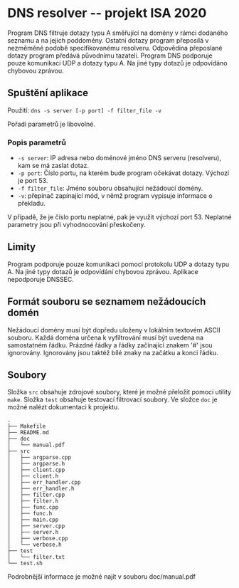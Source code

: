 # DNS resolver -- projekt ISA 2020
Program DNS filtruje dotazy typu A směřující na domény v rámci dodaného seznamu a na jejich poddomény. Ostatní dotazy program přeposílá v nezměměné podobě specifikovanému resolveru. Odpovědina přeposlané dotazy program předává původnímu tazateli. 
Program DNS podporuje pouze komunikaci UDP a dotazy typu A. Na jiné typy dotazů je odpovídáno chybovou zprávou.

## Spuštění aplikace
Použití: `dns -s server [-p port] -f filter_file -v`

Pořadí parametrů je libovolné.
### Popis parametrů
- `-s server`: IP adresa nebo doménové jméno DNS serveru (resolveru), kam se má zaslat dotaz.
- `-p port`: Číslo portu, na kterém bude program očekávat dotazy. Výchozí je port 53.
- `-f filter_file`: Jméno souboru obsahující nežádoucí domény.
- `-v`: přepínač zapínající mód, v němž program vypisuje informace o překladu.

V případě, že je číslo portu neplatné, pak je využit výchozí port 53. Neplatné parametry jsou při vyhodnocování přeskočeny.

## Limity
Program podporuje pouze komunikaci pomocí protokolu UDP a dotazy typu A. Na jiné typy dotazů je odpovídání chybovou zprávou. Aplikace nepodporuje DNSSEC.

## Formát souboru se seznamem nežádoucích domén
Nežádoucí domény musí být dopředu uloženy v lokálním textovém ASCII souboru. Každá doména určena k vyfiltrování musí být uvedena na samostatném řádku. Prázdné řádky a řádky začínající znakem '#' jsou ignorovány. Ignorovány jsou taktéž bílé znaky na začátku a konci řádku.

## Soubory
Složka `src` obsahuje zdrojové soubory, které je možné přeložit pomocí utility `make`. Složka `test` obsahuje testovací filtrovací soubory. Ve složce `doc` je možné nalézt dokumentaci k projektu.

	.
	├── Makefile
	├── README.md
	├── doc
	│   └── manual.pdf
	├── src
	│   ├── argparse.cpp
	│   ├── argparse.h
	│   ├── client.cpp
	│   ├── client.h
	│   ├── err_handler.cpp
	│   ├── err_handler.h
	│   ├── filter.cpp
	│   ├── filter.h
	│   ├── func.cpp
	│   ├── func.h
	│   ├── main.cpp
	│   ├── server.cpp
	│   ├── server.h
	│   ├── verbose.cpp
	│   └── verbose.h
	├── test
	│   └── filter.txt
	└── test.sh

Podrobnější informace je možné najít v souboru doc/manual.pdf